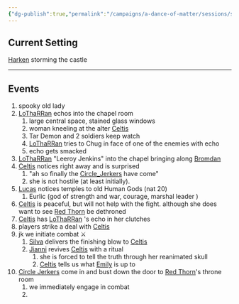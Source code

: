 ```yaml
---
{"dg-publish":true,"permalink":"/campaigns/a-dance-of-matter/sessions/session-999/"}
---
```


## Current Setting
[Harken](Matter%20Campaign📁/Locations📌/Harken.md)
storming the castle

---

## Events
1. spooky old lady 
2. [LoThaRRan](Matter%20Campaign📁/Players👤/LoThaRRan.md) echos into  the chapel room
	1. large central space, stained glass windows
	2. woman kneeling at the alter [Celtis](Matter%20Campaign📁/NPCs🤖/Celtis.md)
	3. Tar Demon and 2 soldiers keep watch
	4. [LoThaRRan](Matter%20Campaign📁/Players👤/LoThaRRan.md) tries to Chug in face of one of the enemies with echo
	5. echo gets smacked
3. [LoThaRRan](Matter%20Campaign📁/Players👤/LoThaRRan.md) "Leeroy Jenkins" into the chapel bringing along [Bromdan](Matter%20Campaign📁/Players👤/Bromdan.md)
4. [Celtis](Matter%20Campaign📁/NPCs🤖/Celtis.md) notices right away and is surprised 
	1. "ah so finally the [Circle_Jerkers](Matter%20Campaign/Clans/Circle_Jerkers.md) have come"
	2. she is not hostile (at least initially). 
5. [Lucas](Matter%20Campaign📁/Players👤/Lucas.md) notices temples to old Human Gods (nat 20)
	1. Eurlic (god of strength and war, courage, marshal leader )
6. [Celtis](Matter%20Campaign📁/NPCs🤖/Celtis.md) is peaceful, but will not help with the fight. although she does want to see [Red Thorn](Matter%20Campaign📁/NPCs🤖/Red%20Thorn.md) be dethroned 
7. [Celtis](Matter%20Campaign📁/NPCs🤖/Celtis.md) has [LoThaRRan](Matter%20Campaign📁/Players👤/LoThaRRan.md) 's echo in her clutches
8. players strike a deal with [Celtis](Matter%20Campaign📁/NPCs🤖/Celtis.md) 
9. jk we initiate combat ⚔
	1. [Silva](Matter_Campaign/Players/Silva.md) delivers the finishing blow to [Celtis](Matter%20Campaign📁/NPCs🤖/Celtis.md)
	2. [Jianni](Matter%20Campaign📁/Players👤/Jianni.md) revives [Celtis](Matter%20Campaign📁/NPCs🤖/Celtis.md) with a ritual 
		1. she is forced to tell the truth through her reanimated skull
		2. [Celtis](Matter%20Campaign📁/NPCs🤖/Celtis.md) tells us what [Emily](Matter%20Campaign📁/NPCs🤖/Emily.md) is up to
10. [Circle Jerkers](Matter%20Campaign📁/Clans⚔/Circle%20Jerkers.md) come in and bust down the door to [Red Thorn](Matter%20Campaign📁/NPCs🤖/Red%20Thorn.md)'s  throne room
	1. we immediately engage in combat
	2. 
